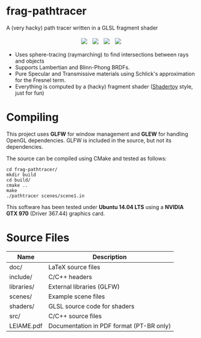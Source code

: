 # frag-pathtracer
A (very hacky) path tracer written in a GLSL fragment shader

<div style="text-align:center;max-width:100%;height:auto;">
<div style="max-width:45%;display:inline-block;padding:1%">
   <img src="https://pbs.twimg.com/media/CUvazvXXIAAzGvS.jpg" style="max-width:100%"/>
</div>
<div style="max-width:45%;display:inline-block;padding:1%">
  <img src="https://pbs.twimg.com/media/CUvazu8WEAE7Szw.jpg" style="max-width:100%"/>
</div>
<div style="max-width:45%;display:inline-block;padding:1%">
  <img src="https://pbs.twimg.com/media/CUvazuPWUAEnHfc.jpg" style="max-width:100%"/>
</div>
<div style="max-width:45%;display:inline-block;padding:1%">
  <img src="https://pbs.twimg.com/media/CUvaz2GXAAAd7Vv.jpg" style="max-width:100%"/>
</div>
</div>

* Uses sphere-tracing (raymarching) to find intersections between rays and objects
* Supports Lambertian and Blinn-Phong BRDFs.
* Pure Specular and Transmissive materials using Schlick's approximation for the Fresnel term.
* Everything is computed by a (hacky) fragment shader ([Shadertoy](https://www.shadertoy.com) style, just for fun)

# Compiling

This project uses **GLFW** for window management and **GLEW** for handling OpenGL dependencies. GLFW is included in the source, but not its dependencies.

The source can be compiled using CMake and tested as follows:
```
cd frag-pathtracer/
mkdir build
cd build/
cmake ..
make
./pathtracer scenes/scene1.in
```

This software has been tested under **Ubuntu 14.04 LTS** using a **NVIDIA GTX 970** (Driver 367.44) graphics card.

# Source Files

Name          | Description
--------------|-------------------------------------------
doc/          | LaTeX source files
include/      | C/C++ headers
libraries/    | External libraries (GLFW)
scenes/       | Example scene files
shaders/      | GLSL source code for shaders
src/          | C/C++ source files
LEIAME.pdf    | Documentation in PDF format (PT-BR only)
